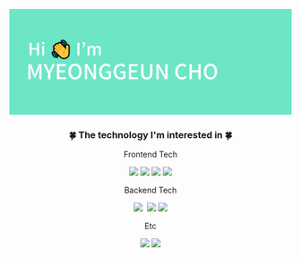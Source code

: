 ![](https://github.com/chomyoenggeun/TIL/blob/master/name.png?raw=true)

<h3 align="center">🍀 The technology I'm interested in 🍀</h3>



<p align="center">Frontend Tech</p>

<p align="center"> 
<img src=https://img.shields.io/badge/-VUE-green>
<img src=https://img.shields.io/badge/-Javascript-orange>
<img src=https://img.shields.io/badge/-HTML-red>
<img src=https://img.shields.io/badge/-CSS-yellow>    
</p>



<p align="center">Backend Tech</p>

<p align="center">
<img src="https://img.shields.io/badge/Python-3766AB?style=flat-square&logo=Python&logoColor=white"/></a>&nbsp
<img src=https://img.shields.io/badge/-Django-blue> 
<img src=https://img.shields.io/badge/-Oracle-red> 
</p>

<p align="center">Etc</p>

<p align="center">
<img src=https://img.shields.io/badge/-Github-black>
<img src=https://img.shields.io/badge/-Git-red>
</p>



